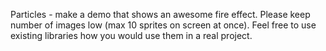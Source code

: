 Particles - make a demo that shows an awesome fire effect. Please keep number of images low (max 10 sprites on screen at once). Feel free to use existing libraries how you would use them in a real project.

